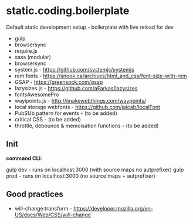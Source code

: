 # static.coding.boilerplate

Default static development setup - boilerplate with live reload for dev 
* gulp
* browsersync
* require.js
* sass (modular)
* browsersync
* system.js - https://github.com/systemjs/systemjs
* rem fonts - https://snook.ca/archives/html_and_css/font-size-with-rem
* GSAP - https://greensock.com/gsap
* lazysizes.js -  https://github.com/aFarkas/lazysizes
* fontsAwesomePro
* wayipoints.js - http://imakewebthings.com/waypoints/
* local storage webfonts - https://github.com/jaicab/localFont
* PubSUb pattern for events - (to be added)
* critical CSS - (to be added)
* throttle, debounce & memoisation functions - (to be added) 


## Init

__command CLI__: 

gulp dev -  runs on localhost:3000 (with source maps no autprefixer)
gulp prod -  runs on localhost:3000 (no source maps +  autprefixer)


## Good practices

* will-change:transform  - https://developer.mozilla.org/en-US/docs/Web/CSS/will-change










